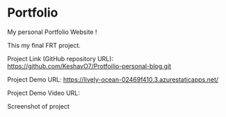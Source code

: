 # Portfolio

My personal Portfolio Website !

This my final FRT project.

Project Link (GitHub repository URL): https://github.com/KeshavO7/Protfoilio-personal-blog.git

Project Demo URL: https://lively-ocean-02469f410.3.azurestaticapps.net/

Project Demo Video URL:

Screenshot of project



